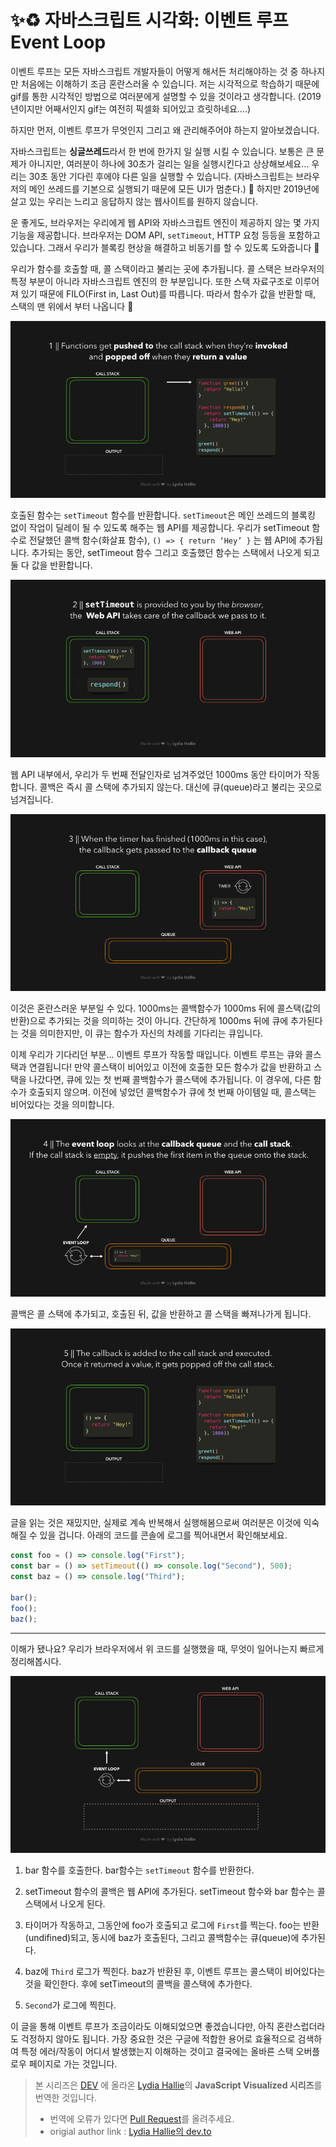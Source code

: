 # ✨♻️ 자바스크립트 시각화: 이벤트 루프 Event Loop

이벤트 루프는 모든 자바스크립트 개발자들이 어떻게 해서든 처리해야하는 것 중 하나지만 처음에는 이해하기 조금 혼란스러울 수 있습니다. 저는 시각적으로 학습하기 때문에 gif를 통한 시각적인 방법으로 여러분에게 설명할 수 있을 것이라고 생각합니다. (2019년이지만 어째서인지 gif는 여전히 픽셀화 되어있고 흐릿하네요....)

하지만 먼저, 이벤트 루프가 무엇인지 그리고 왜 관리해주어야 하는지 알아보겠습니다.

자바스크립트는 **싱글쓰레드**라서 한 번에 한가지 일 실행 시킬 수 있습니다. 보통은 큰 문제가 아니지만, 여러분이 하나에 30초가 걸리는 일을 실행시킨다고 상상해보세요... 우리는 30초 동안 기다린 후에야 다른 일을 실행할 수 있습니다. (자바스크립트는 브라우저의 메인 쓰레드를 기본으로 실행되기 때문에 모든 UI가 멈춘다.) 😬 하지만 2019년에 살고 있는 우리는 느리고 응답하지 않는 웹사이트를 원하지 않습니다.

운 좋게도, 브라우저는 우리에게 웹 API와 자바스크립트 엔진이 제공하지 않는 몇 가지 기능을 제공합니다. 브라우저는 DOM API, `setTimeout`, HTTP 요청 등등을 포함하고 있습니다. 그래서 우리가 블록킹 현상을 해결하고 비동기를 할 수 있도록 도와줍니다 🚀

우리가 함수를 호출할 때, 콜 스택이라고 불리는 곳에 추가됩니다. 콜 스택은 브라우저의 특정 부분이 아니라 자바스크립트 엔진의 한 부분입니다. 또한 스택 자료구조로 이루어져 있기 때문에 FILO(First in, Last Out)를 따릅니다. 따라서 함수가 값을 반환할 때, 스택의 맨 위에서 부터 나옵니다 👋

![first-event-loop](./gifs/eventLoop1.gif)

호출된 함수는 `setTimeout` 함수를 반환합니다. `setTimeout`은 메인 쓰레드의 블록킹 없이 작업이 딜레이 될 수 있도록 해주는 웹 API를 제공합니다. 우리가 setTimeout 함수로 전달했던 콜백 함수(화살표 함수), `() => { return ‘Hey’ }` 는 웹 API에 추가됩니다. 추가되는 동안, setTimeout 함수 그리고 호출했던 함수는 스택에서 나오게 되고 둘 다 값을 반환합니다.

![second-event-loop](./gifs/eventLoop2.gif)

웹 API 내부에서, 우리가 두 번째 전달인자로 넘겨주었던 1000ms 동안 타이머가 작동합니다. 콜백은 즉시 콜 스택에 추가되지 않는다. 대신에 큐(queue)라고 불리는 곳으로 넘겨집니다.

![third-event-loop](./gifs/eventLoop3.gif)

이것은 혼란스러운 부분일 수 있다. 1000ms는 콜백함수가 1000ms 뒤에 콜스택(값의 반환)으로 추가되는 것을 의미하는 것이 아니다. 간단하게 1000ms 뒤에 큐에 추가된다는 것을 의미한지만, 이 큐는 함수가 자신의 차례를 기다리는 큐입니다.

이제 우리가 기다리던 부분... 이벤트 루프가 작동할 때입니다. 이벤트 루프는 큐와 콜스택과 연결됩니다! 만약 콜스택이 비어있고 이전에 호출한 모든 함수가 값을 반환하고 스택을 나갔다면, 큐에 있는 첫 번째 콜백함수가 콜스택에 추가됩니다. 이 경우에, 다른 함수가 호출되지 않으며. 이전에 넣었던 콜백함수가 큐에 첫 번째 아이템일 때, 콜스택는 비어있다는 것을 의미합니다.

![fourth-event-loop](./gifs/eventLoop4.gif)

콜백은 콜 스택에 추가되고, 호출된 뒤, 값을 반환하고 콜 스택을 빠져나가게 됩니다.

![fifth-event-loop](./gifs/eventLoop5.gif)

글을 읽는 것은 재밌지만, 실제로 계속 반복해서 실행해봄으로써 여러분은 이것에 익숙해질 수 있을 겁니다. 아래의 코드를 콘솔에 로그를 찍어내면서 확인해보세요.

```javascript
const foo = () => console.log("First");
const bar = () => setTimeout(() => console.log("Second"), 500);
const baz = () => console.log("Third");

bar();
foo();
baz();
```

---

이해가 됐나요? 우리가 브라우저에서 위 코드를 실행했을 때, 무엇이 일어나는지 빠르게 정리해봅시다.

![final-event-loop](./gifs/eventLoopEnd.gif)

1. bar 함수를 호출한다. bar함수는 `setTimeout` 함수를 반환한다.

2. setTimeout 함수의 콜백은 웹 API에 추가된다. setTimeout 함수와 bar 함수는 콜스택에서 나오게 된다.

3. 타이머가 작동하고, 그동안에 foo가 호출되고 로그에 `First`를 찍는다. foo는 반환(undifined)되고, 동시에 baz가 호출된다, 그리고 콜백함수는 큐(queue)에 추가된다.

4. baz에 `Third` 로그가 찍힌다. baz가 반환된 후, 이벤트 루프는 콜스택이 비어있다는 것을 확인한다. 후에 setTimeout의 콜백을 콜스택에 추가한다.

5. `Second`가 로그에 찍힌다.

이 글을 통해 이벤트 루프가 조금이라도 이해되었으면 좋겠습니다만, 아직 혼란스럽더라도 걱정하지 않아도 됩니다. 가장 중요한 것은 구글에 적합한 용어로 효율적으로 검색하여 특정 에러/작동이 어디서 발생했는지 이해하는 것이고 결국에는 올바른 스택 오버플로우 페이지로 가는 것입니다.

> 본 시리즈은 [DEV](https://dev.to/) 에 올라온 [Lydia Hallie](https://github.com/lydiahallie)의 **JavaScript Visualized 시리즈**를 번역한 것입니다.
>
> - 번역에 오류가 있다면 [Pull Request](https://github.com/wlsdud2194/JavaScript-Visualized-Series/pulls)를 올려주세요.
> - origial author link : [Lydia Hallie의 dev.to](https://dev.to/lydiahallie)
